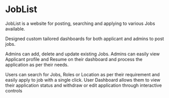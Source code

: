 # JobList
JobList is a website for posting, searching and applying to various Jobs available. 

Designed custom tailored dashboards for both applicant and admins to post jobs.

Admins can add, delete and update existing Jobs.
Admins can easily view Applicant profile and Resume on their dashboard and process the application as per their needs.

Users can search for Jobs, Roles or Location as per their requirement and easily apply to job with a single click. User Dashboard allows them to view their application status and withdraw or edit application through interactive controls
